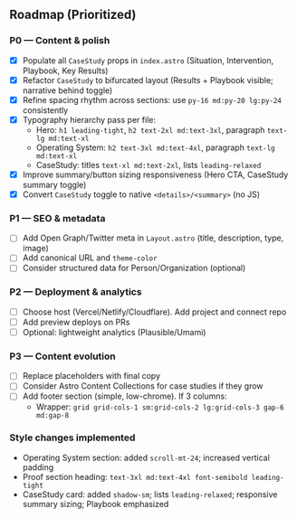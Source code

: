 ## Roadmap (Prioritized)

### P0 — Content & polish
- [x] Populate all `CaseStudy` props in `index.astro` (Situation, Intervention, Playbook, Key Results)
- [x] Refactor `CaseStudy` to bifurcated layout (Results + Playbook visible; narrative behind toggle)
- [x] Refine spacing rhythm across sections: use `py-16 md:py-20 lg:py-24` consistently
- [x] Typography hierarchy pass per file:
  - Hero: `h1 leading-tight`, `h2 text-2xl md:text-3xl`, paragraph `text-lg md:text-xl`
  - Operating System: `h2 text-3xl md:text-4xl`, paragraph `text-lg md:text-xl`
  - CaseStudy: titles `text-xl md:text-2xl`, lists `leading-relaxed`
- [x] Improve summary/button sizing responsiveness (Hero CTA, CaseStudy summary toggle)
- [x] Convert `CaseStudy` toggle to native `<details>/<summary>` (no JS)

### P1 — SEO & metadata
- [ ] Add Open Graph/Twitter meta in `Layout.astro` (title, description, type, image)
- [ ] Add canonical URL and `theme-color`
- [ ] Consider structured data for Person/Organization (optional)

### P2 — Deployment & analytics
- [ ] Choose host (Vercel/Netlify/Cloudflare). Add project and connect repo
- [ ] Add preview deploys on PRs
- [ ] Optional: lightweight analytics (Plausible/Umami)

### P3 — Content evolution
- [ ] Replace placeholders with final copy
- [ ] Consider Astro Content Collections for case studies if they grow
- [ ] Add footer section (simple, low-chrome). If 3 columns:
  - Wrapper: `grid grid-cols-1 sm:grid-cols-2 lg:grid-cols-3 gap-6 md:gap-8`

### Style changes implemented
- Operating System section: added `scroll-mt-24`; increased vertical padding
- Proof section heading: `text-3xl md:text-4xl font-semibold leading-tight`
- CaseStudy card: added `shadow-sm`; lists `leading-relaxed`; responsive summary sizing; Playbook emphasized


